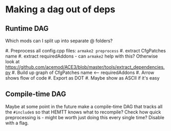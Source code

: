 # Making a dag out of deps

## Runtime DAG

Which mods can I split up into separate @ folders?

#. Preprocess all config.cpp files: `armake2 preprocess`
    #. extract CfgPatches name
    #. extract requiredAddons - can `armake2` help with this? Otherwise look at https://github.com/acemod/ACE3/blob/master/tools/extract_dependencies.py 
#. Build up graph of CfgPatches name <-- requiredAddons
    #. Arrow shows flow of code
#. Export as DOT
    #. Maybe show as ASCII if it's easy

## Compile-time DAG

Maybe at some point in the future make a compile-time DAG that tracks all the `#include`s so that HEMTT knows what to recompile? Check how quick preprocessing is - might be worth just doing this every single time? Disable with a flag.
